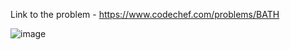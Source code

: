 Link to the problem - https://www.codechef.com/problems/BATH


![image](https://github.com/Haleshot/Competitive-Programming/assets/57552973/c030ef52-487c-4b59-ab80-b1983c21aa74)
